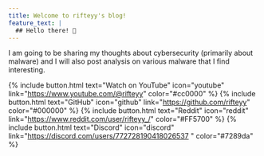 ```yaml
---
title: Welcome to rifteyy's blog!
feature_text: |
  ## Hello there! 👋
---
```


I am going to be sharing my thoughts about cybersecurity (primarily about malware) and I will also post analysis on various malware that I find interesting.

{% include button.html text="Watch on YouTube" icon="youtube" link="https://www.youtube.com/@rifteyy" color="#cc0000" %} {% include button.html text="GitHub" icon="github" link="https://github.com/rifteyy" color="#000000" %} {% include button.html text="Reddit" icon="reddit" link="https://www.reddit.com/user/rifteyy_/" color="#FF5700" %} {% include button.html text="Discord" icon="discord" link="https://discord.com/users/772728190418026537
" color="#7289da" %}
